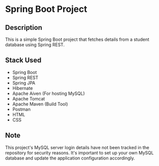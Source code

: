 # Spring Boot Project

## Description

This is a simple Spring Boot project that fetches details from a student database using Spring REST. 

## Stack Used

- Spring Boot
- Spring REST
- Spring JPA
- Hibernate
- Apache Aiven (For hosting MySQL)
- Apache Tomcat
- Apache Maven (Build Tool)
- Postman
- HTML
- CSS

## Note

This project's MySQL server login details have not been tracked in the repository for security reasons. It's important to set up your own MySQL database and update the application configuration accordingly.


